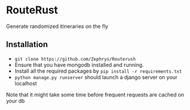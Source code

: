 # RouteRust

Generate randomized itineraries on the fly

## Installation

- `git clone https://github.com/Zephrys/Routerush`
- Ensure that you have mongodb installed and running.
- Install all the required packages by `pip install -r requirements.txt`
- `python manage.py runserver` should launch a django server on your localhost

Note that it might take some time before frequent requests are cached on your db
